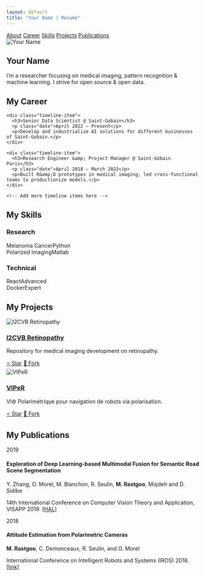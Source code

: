 ```yaml
---
layout: default
title: "Your Name | Resume"
---
```


<nav>
  <a href="#about">About</a>
  <a href="#career">Career</a>
  <a href="#skills">Skills</a>
  <a href="#projects">Projects</a>
  <a href="#publications">Publications</a>
</nav>

<section id="about">
  <!-- decorative icons -->
  <div class="hero-icons">
    <i class="fab fa-python"></i>
    <i class="fab fa-ubuntu"></i>
    <i class="fas fa-terminal"></i>
    <i class="fas fa-graduation-cap"></i>
  </div>

  <!-- your photo & name -->
  <img src="your-photo.jpg" alt="Your Name">
  <h1>Your Name</h1>

  <!-- social links -->
  <div class="icons">
    <a href="https://github.com/username"><i class="fab fa-github"></i></a>
    <a href="https://twitter.com/username"><i class="fab fa-twitter"></i></a>
    <a href="https://linkedin.com/in/username"><i class="fab fa-linkedin"></i></a>
    <a href="mailto:email@example.com"><i class="fas fa-envelope"></i></a>
  </div>

  <p>
    I’m a researcher focusing on medical imaging, pattern recognition &amp; machine learning.
    I strive for open source &amp; open data.
  </p>
</section>

<section id="career">
  <h2>My Career</h2>
  <div class="timeline">

    <div class="timeline-item">
      <h3>Senior Data Scientist @ Saint-Gobain</h3>
      <p class="date">April 2022 – Present</p>
      <p>Develop and industrialize AI solutions for different businesses of Saint-Gobain.</p>
    </div>

    <div class="timeline-item">
      <h3>Research Engineer &amp; Project Manager @ Saint-Gobain Paris</h3>
      <p class="date">April 2018 – March 2022</p>
      <p>Built R&amp;D prototypes in medical imaging; led cross-functional teams to productionize models.</p>
    </div>

    <!-- Add more timeline items here -->

  </div>
</section>

<section id="skills">
  <h2>My Skills</h2>
  <div class="skill-container">
    <div class="skill-group">
      <h3>Research</h3>
      <div class="skill-item">
        <div class="skill-labels"><span>Melanoma Cancer</span><span>Python</span></div>
        <div class="skill-bar"><span class="skill-bar-fill" style="width:95%;"></span></div>
      </div>
      <div class="skill-item">
        <div class="skill-labels"><span>Polarized Imaging</span><span>Matlab</span></div>
        <div class="skill-bar"><span class="skill-bar-fill" style="width:80%;"></span></div>
      </div>
      <!-- More research skills -->
    </div>
    <div class="skill-group">
      <h3>Technical</h3>
      <div class="skill-item">
        <div class="skill-labels"><span>React</span><span>Advanced</span></div>
        <div class="skill-bar"><span class="skill-bar-fill" style="width:90%;"></span></div>
      </div>
      <div class="skill-item">
        <div class="skill-labels"><span>Docker</span><span>Expert</span></div>
        <div class="skill-bar"><span class="skill-bar-fill" style="width:95%;"></span></div>
      </div>
      <!-- More technical skills -->
    </div>
  </div>
</section>

<section id="projects">
  <h2>My Projects</h2>
  <div class="project-list">
    <div class="project">
      <img src="i2cvb-logo.png" alt="I2CVB Retinopathy">
      <h3><a href="https://github.com/username/i2cvb-retinopathy">I2CVB Retinopathy</a></h3>
      <p>Repository for medical imaging development on retinopathy.</p>
      <a class="btn" href="#">⭐ Star</a>
      <a class="btn" href="#">🍴 Fork</a>
    </div>
    <div class="project">
      <img src="viper-logo.png" alt="VIPeR">
      <h3><a href="https://github.com/username/viper">VIPeR</a></h3>
      <p>VI⚙ Polarimétrique pour navigation de robots via polarisation.</p>
      <a class="btn" href="#">⭐ Star</a>
      <a class="btn" href="#">🍴 Fork</a>
    </div>
  </div>
</section>

<section id="publications">
  <h2>My Publications</h2>
  <div class="publication">
    <div class="pub-year">2019</div>
    <h4>Exploration of Deep Learning-based Multimodal Fusion for Semantic Road Scene Segmentation</h4>
    <p>Y. Zhang, O. Morel, M. Blanchon, R. Seulin, <strong>M. Rastgoo</strong>, Mojdeh and D. Sidibe</p>
    <p>14th International Conference on Computer Vision Theory and Application, VISAPP 2019. <a href="#">[HAL]</a></p>
  </div>
  <div class="publication">
    <div class="pub-year">2018</div>
    <h4>Attitude Estimation from Polarimetric Cameras</h4>
    <p><strong>M. Rastgoo</strong>, C. Demonceaux, R. Seulin, and O. Morel</p>
    <p>International Conference on Intelligent Robots and Systems (IROS) 2018. <a href="#">[link]</a></p>
  </div>
  <!-- More publications -->
</section>
